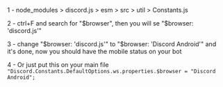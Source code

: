 1 - node_modules > discord.js > esm > src > util > Constants.js

2 - ctrl+F and search for "$browser", then you will se "$browser: 'discord.js'"

3 - change "$browser: 'discord.js'" to "$browser: 'Discord Android'" and it's done, now you should have the mobile status on your bot

4 - Or just put this on your main file ```"Discord.Constants.DefaultOptions.ws.properties.$browser = "Discord Android";```
